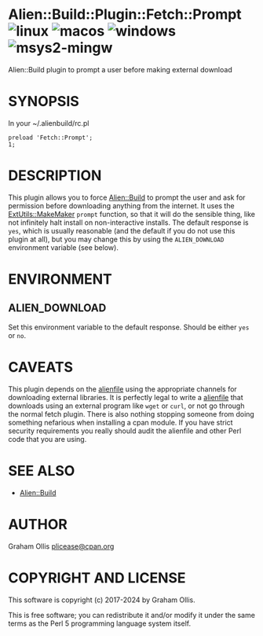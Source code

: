 # Alien::Build::Plugin::Fetch::Prompt ![linux](https://github.com/plicease/Alien-Build-Plugin-Fetch-Prompt/workflows/linux/badge.svg) ![macos](https://github.com/plicease/Alien-Build-Plugin-Fetch-Prompt/workflows/macos/badge.svg) ![windows](https://github.com/plicease/Alien-Build-Plugin-Fetch-Prompt/workflows/windows/badge.svg) ![msys2-mingw](https://github.com/plicease/Alien-Build-Plugin-Fetch-Prompt/workflows/msys2-mingw/badge.svg)

Alien::Build plugin to prompt a user before making external download

# SYNOPSIS

In your ~/.alienbuild/rc.pl

```
preload 'Fetch::Prompt';
1;
```

# DESCRIPTION

This plugin allows you to force [Alien::Build](https://metacpan.org/pod/Alien::Build) to prompt the user and ask for permission
before downloading anything from the internet.  It uses the [ExtUtils::MakeMaker](https://metacpan.org/pod/ExtUtils::MakeMaker) `prompt`
function, so that it will do the sensible thing, like not infinitely halt install on
non-interactive installs.  The default response is `yes`, which is usually reasonable
(and the default if you do not use this plugin at all), but you may change this by using
the `ALIEN_DOWNLOAD` environment variable (see below).

# ENVIRONMENT

## ALIEN\_DOWNLOAD

Set this environment variable to the default response.  Should be either `yes` or `no`.

# CAVEATS

This plugin depends on the [alienfile](https://metacpan.org/pod/alienfile) using the appropriate channels for downloading external
libraries.  It is perfectly legal to write a [alienfile](https://metacpan.org/pod/alienfile) that downloads using an external
program like `wget` or `curl`, or not go through the normal fetch plugin.  There is also
nothing stopping someone from doing something nefarious when installing a cpan module.  If you
have strict security requirements you really should audit the alienfile and other Perl code
that you are using.

# SEE ALSO

- [Alien::Build](https://metacpan.org/pod/Alien::Build)

# AUTHOR

Graham Ollis <plicease@cpan.org>

# COPYRIGHT AND LICENSE

This software is copyright (c) 2017-2024 by Graham Ollis.

This is free software; you can redistribute it and/or modify it under
the same terms as the Perl 5 programming language system itself.
